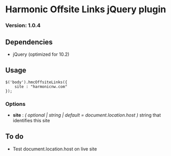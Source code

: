 # Harmonic Offsite Links jQuery plugin
### Version: 1.0.4

## Dependencies

* jQuery (optimized for 10.2)

## Usage

```
$('body').hmcOffsiteLinks({
	site : "harmonicnw.com"
});
```

### Options

* **site** : *( optional | string | default = document.location.host )* string that identifies this site

## To do

* Test document.location.host on live site
